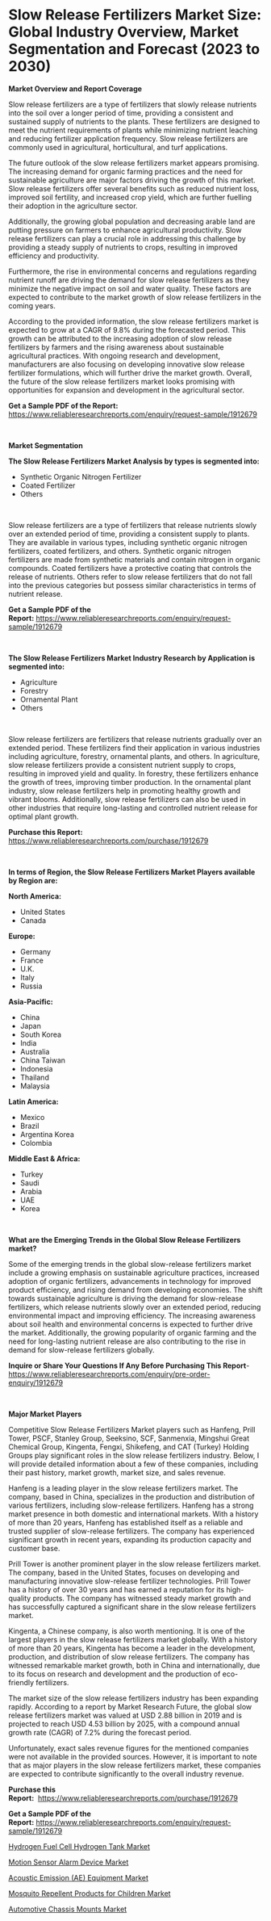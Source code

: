 <p><h1>Slow Release Fertilizers Market Size: Global Industry Overview, Market Segmentation and Forecast (2023 to 2030)</h1></p><p><strong>Market Overview and Report Coverage</strong></p>
<p><p>Slow release fertilizers are a type of fertilizers that slowly release nutrients into the soil over a longer period of time, providing a consistent and sustained supply of nutrients to the plants. These fertilizers are designed to meet the nutrient requirements of plants while minimizing nutrient leaching and reducing fertilizer application frequency. Slow release fertilizers are commonly used in agricultural, horticultural, and turf applications.</p><p>The future outlook of the slow release fertilizers market appears promising. The increasing demand for organic farming practices and the need for sustainable agriculture are major factors driving the growth of this market. Slow release fertilizers offer several benefits such as reduced nutrient loss, improved soil fertility, and increased crop yield, which are further fuelling their adoption in the agriculture sector.</p><p>Additionally, the growing global population and decreasing arable land are putting pressure on farmers to enhance agricultural productivity. Slow release fertilizers can play a crucial role in addressing this challenge by providing a steady supply of nutrients to crops, resulting in improved efficiency and productivity.</p><p>Furthermore, the rise in environmental concerns and regulations regarding nutrient runoff are driving the demand for slow release fertilizers as they minimize the negative impact on soil and water quality. These factors are expected to contribute to the market growth of slow release fertilizers in the coming years.</p><p>According to the provided information, the slow release fertilizers market is expected to grow at a CAGR of 9.8% during the forecasted period. This growth can be attributed to the increasing adoption of slow release fertilizers by farmers and the rising awareness about sustainable agricultural practices. With ongoing research and development, manufacturers are also focusing on developing innovative slow release fertilizer formulations, which will further drive the market growth. Overall, the future of the slow release fertilizers market looks promising with opportunities for expansion and development in the agricultural sector.</p></p>
<p><strong>Get a Sample PDF of the Report:</strong> <a href="https://www.reliableresearchreports.com/enquiry/request-sample/1912679">https://www.reliableresearchreports.com/enquiry/request-sample/1912679</a></p>
<p>&nbsp;</p>
<p><strong>Market Segmentation</strong></p>
<p><strong>The Slow Release Fertilizers Market Analysis by types is segmented into:</strong></p>
<p><ul><li>Synthetic Organic Nitrogen Fertilizer</li><li>Coated Fertilizer</li><li>Others</li></ul></p>
<p>&nbsp;</p>
<p><p>Slow release fertilizers are a type of fertilizers that release nutrients slowly over an extended period of time, providing a consistent supply to plants. They are available in various types, including synthetic organic nitrogen fertilizers, coated fertilizers, and others. Synthetic organic nitrogen fertilizers are made from synthetic materials and contain nitrogen in organic compounds. Coated fertilizers have a protective coating that controls the release of nutrients. Others refer to slow release fertilizers that do not fall into the previous categories but possess similar characteristics in terms of nutrient release.</p></p>
<p><strong>Get a Sample PDF of the Report:</strong>&nbsp;<a href="https://www.reliableresearchreports.com/enquiry/request-sample/1912679">https://www.reliableresearchreports.com/enquiry/request-sample/1912679</a></p>
<p>&nbsp;</p>
<p><strong>The Slow Release Fertilizers Market Industry Research by Application is segmented into:</strong></p>
<p><ul><li>Agriculture</li><li>Forestry</li><li>Ornamental Plant</li><li>Others</li></ul></p>
<p>&nbsp;</p>
<p><p>Slow release fertilizers are fertilizers that release nutrients gradually over an extended period. These fertilizers find their application in various industries including agriculture, forestry, ornamental plants, and others. In agriculture, slow release fertilizers provide a consistent nutrient supply to crops, resulting in improved yield and quality. In forestry, these fertilizers enhance the growth of trees, improving timber production. In the ornamental plant industry, slow release fertilizers help in promoting healthy growth and vibrant blooms. Additionally, slow release fertilizers can also be used in other industries that require long-lasting and controlled nutrient release for optimal plant growth.</p></p>
<p><strong>Purchase this Report:</strong>&nbsp; <a href="https://www.reliableresearchreports.com/purchase/1912679">https://www.reliableresearchreports.com/purchase/1912679</a></p>
<p>&nbsp;</p>
<p><strong>In terms of Region, the Slow Release Fertilizers Market Players available by Region are:</strong></p>
<p>
    <p> <strong> North America: </strong>
        <ul>
            <li>United States</li>
            <li>Canada</li>
        </ul>
        </p> 
    <p> <strong> Europe: </strong>
        <ul>
            <li>Germany</li>
            <li>France</li>
            <li>U.K.</li>
            <li>Italy</li>
            <li>Russia</li>
        </ul>
        </p> 
    <p> <strong> Asia-Pacific: </strong>
        <ul>
            <li>China</li>
            <li>Japan</li>
            <li>South Korea</li>
            <li>India</li>
            <li>Australia</li>
            <li>China Taiwan</li>
            <li>Indonesia</li>
            <li>Thailand</li>
            <li>Malaysia</li>
        </ul>
        </p> 
    <p> <strong> Latin America: </strong>
        <ul>
            <li>Mexico</li>
            <li>Brazil</li>
            <li>Argentina Korea</li>
            <li>Colombia</li>
        </ul>
        </p> 
    <p> <strong> Middle East & Africa: </strong>
        <ul>
            <li>Turkey</li>
            <li>Saudi</li>
            <li>Arabia</li>
            <li>UAE</li>
            <li>Korea</li>
        </ul>
    </p>
    </p>
<p>&nbsp;</p>
<p><strong>What are the Emerging Trends in the Global Slow Release Fertilizers market?</strong></p>
<p><p>Some of the emerging trends in the global slow-release fertilizers market include a growing emphasis on sustainable agriculture practices, increased adoption of organic fertilizers, advancements in technology for improved product efficiency, and rising demand from developing economies. The shift towards sustainable agriculture is driving the demand for slow-release fertilizers, which release nutrients slowly over an extended period, reducing environmental impact and improving efficiency. The increasing awareness about soil health and environmental concerns is expected to further drive the market. Additionally, the growing popularity of organic farming and the need for long-lasting nutrient release are also contributing to the rise in demand for slow-release fertilizers globally.</p></p>
<p><strong>Inquire or Share Your Questions If Any Before Purchasing This Report</strong>- <a href="https://www.reliableresearchreports.com/enquiry/pre-order-enquiry/1912679">https://www.reliableresearchreports.com/enquiry/pre-order-enquiry/1912679</a></p>
<p>&nbsp;</p>
<p><strong>Major Market Players</strong></p>
<p><p>Competitive Slow Release Fertilizers Market players such as Hanfeng, Prill Tower, PSCF, Stanley Group, Seeksino, SCF, Sanmenxia, Mingshui Great Chemical Group, Kingenta, Fengxi, Shikefeng, and CAT (Turkey) Holding Groups play significant roles in the slow release fertilizers industry. Below, I will provide detailed information about a few of these companies, including their past history, market growth, market size, and sales revenue.</p><p>Hanfeng is a leading player in the slow release fertilizers market. The company, based in China, specializes in the production and distribution of various fertilizers, including slow-release fertilizers. Hanfeng has a strong market presence in both domestic and international markets. With a history of more than 20 years, Hanfeng has established itself as a reliable and trusted supplier of slow-release fertilizers. The company has experienced significant growth in recent years, expanding its production capacity and customer base.</p><p>Prill Tower is another prominent player in the slow release fertilizers market. The company, based in the United States, focuses on developing and manufacturing innovative slow-release fertilizer technologies. Prill Tower has a history of over 30 years and has earned a reputation for its high-quality products. The company has witnessed steady market growth and has successfully captured a significant share in the slow release fertilizers market.</p><p>Kingenta, a Chinese company, is also worth mentioning. It is one of the largest players in the slow release fertilizers market globally. With a history of more than 20 years, Kingenta has become a leader in the development, production, and distribution of slow release fertilizers. The company has witnessed remarkable market growth, both in China and internationally, due to its focus on research and development and the production of eco-friendly fertilizers.</p><p>The market size of the slow release fertilizers industry has been expanding rapidly. According to a report by Market Research Future, the global slow release fertilizers market was valued at USD 2.88 billion in 2019 and is projected to reach USD 4.53 billion by 2025, with a compound annual growth rate (CAGR) of 7.2% during the forecast period.</p><p>Unfortunately, exact sales revenue figures for the mentioned companies were not available in the provided sources. However, it is important to note that as major players in the slow release fertilizers market, these companies are expected to contribute significantly to the overall industry revenue.</p></p>
<p><strong>Purchase this Report:</strong>&nbsp;&nbsp;<a href="https://www.reliableresearchreports.com/purchase/1912679">https://www.reliableresearchreports.com/purchase/1912679</a></p>
<p></p>
<p><strong>Get a Sample PDF of the Report:</strong>&nbsp;<a href="https://www.reliableresearchreports.com/enquiry/request-sample/1912679">https://www.reliableresearchreports.com/enquiry/request-sample/1912679</a></p>
<p><p><a href="https://medium.com/@leliajewess/hydrogen-fuel-cell-hydrogen-tank-market-size-and-market-trends-complete-industry-overview-2023-to-f03180e1e657">Hydrogen Fuel Cell Hydrogen Tank Market</a></p><p><a href="https://medium.com/@irwingibson727/motion-sensor-alarm-device-market-insights-into-market-cagr-market-trends-and-growth-strategies-e823cc0b18e2">Motion Sensor Alarm Device Market</a></p><p><a href="https://medium.com/@deannakling2927/acoustic-emission-ae-equipment-market-size-reveals-the-best-marketing-channels-in-global-industry-8f7c94be2c7c">Acoustic Emission (AE) Equipment Market</a></p><p><a href="https://medium.com/@sink.pay.sand/analyzing-mosquito-repellent-products-for-children-market-global-industry-perspective-and-forecast-ba14ab2d1667">Mosquito Repellent Products for Children Market</a></p><p><a href="https://medium.com/@caleighhane2777/automotive-chassis-mounts-market-competitive-analysis-market-trends-and-forecast-to-2030-1cd494503fb1">Automotive Chassis Mounts Market</a></p></p>